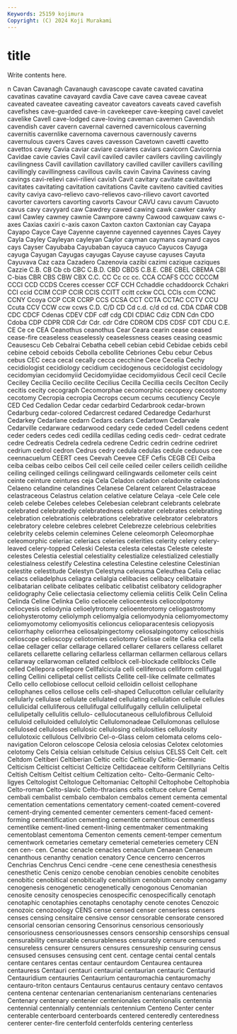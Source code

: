 ```yaml
---
Keywords: 25159 kojimura
Copyright: (C) 2024 Koji Murakami
---
```


# title

Write contents here.



n Cavan
Cavanagh Cavanaugh cavascope cavate cavated cavatina cavatinas cavatine cavayard cavdia
Cave cave cavea caveae caveat caveated caveatee caveating caveator caveators
caveats caved cavefish cavefishes cave-guarded cave-in cavekeeper cave-keeping cavel cavelet
cavelike Cavell cave-lodged cave-loving caveman cavemen Cavendish cavendish caver cavern
cavernal caverned cavernicolous caverning cavernitis cavernlike cavernoma cavernous cavernously caverns
cavernulous cavers Caves caves cavesson Cavetown cavetti cavetto cavettos cavey
Cavia caviar caviare caviares caviars cavicorn Cavicornia Cavidae cavie cavies
Cavil cavil caviled caviler cavilers caviling cavilingly cavilingness Cavill cavillation
cavillatory cavilled caviller cavillers cavilling cavillingly cavillingness cavillous cavils cavin
Cavina Caviness caving cavings cavi-relievi cavi-rilievi cavish Cavit cavitary cavitate
cavitated cavitates cavitating cavitation cavitations Cavite caviteno cavitied cavities cavity
caviya cavo-relievo cavo-relievos cavo-rilievo cavort cavorted cavorter cavorters cavorting cavorts
Cavour CAVU cavu cavum Cavuoto cavus cavy cavyyard caw Cawdrey
cawed cawing cawk cawker cawky cawl Cawley cawney cawnie Cawnpore
cawny Cawood cawquaw caws c-axes Caxias caxiri c-axis caxon Caxton
caxton Caxtonian cay Cayapa Cayapo Cayce Caye Cayenne cayenne cayenned
cayennes Cayes Cayey Cayla Cayley Cayleyan cayleyan Caylor cayman caymans
caynard cayos cays Cayser Cayubaba Cayubaban cayuca cayuco Cayucos Cayuga
cayuga Cayugan Cayugas cayugas Cayuse cayuse cayuses Cayuta Cayuvava Caz
caza Cazadero Cazenovia cazibi cazimi cazique caziques Cazzie C.B. CB
Cb cb CBC C.B.D. CBD CBDS C.B.E. CBE CBEL CBEMA
CBI C-bias CBR CBS CBW CBX C.C. CC Cc cc
cc. CCA CCAFS CCC CCCCM CCCI CCD CCDS Cceres ccesser
CCF CCH Cchaddie cchaddoorck Cchakri CCI ccid CCIM CCIP CCIR
CCIS CCITT ccitt cckw CCL CCls ccm CCNC CCNY Ccoya
CCP CCR CCRP CCS CCSA CCT CCTA CCTAC CCTV CCU
Ccuta CCV CCW ccw ccws C.D. C/D CD Cd c.d.
c/d cd cd. CDA CDAR CDB CDC CDCF Cdenas CDEV
CDF cdf cdg CDI CDIAC Cdiz CDN Cdn CDO Cdoba
CDP CDPR CDR Cdr Cdr. cdr Cdre CDROM CDS CDSF
CDT CDU C.E. CE Ce ce CEA Ceanothus ceanothus Cear
Ceara cearin cease ceased cease-fire ceaseless ceaselessly ceaselessness ceases ceasing
ceasmic Ceausescu Ceb Cebalrai Cebatha cebell cebian cebid Cebidae cebids
cebil cebine ceboid ceboids Cebolla cebollite Cebriones Cebu cebur Cebus
cebus CEC ceca cecal cecally cecca cecchine Cece Cecelia Cechy
cecidiologist cecidiology cecidium cecidogenous cecidologist cecidology cecidomyian cecidomyiid Cecidomyiidae cecidomyiidous
Cecil cecil Cecile Ceciley Cecilia Cecilio cecilite Cecilius Cecilla Cecillia
cecils Cecilton Cecily cecitis cecity cecograph Cecomorphae cecomorphic cecopexy cecostomy
cecotomy Cecropia cecropia Cecrops cecum cecums cecutiency Cecyle CED Ced
Cedalion Cedar cedar cedarbird Cedarbrook cedar-brown Cedarburg cedar-colored Cedarcrest cedared
Cedaredge Cedarhurst Cedarkey Cedarlane cedarn Cedars cedars Cedartown Cedarvale Cedarville
cedarware cedarwood cedary cede ceded Cedell cedens cedent ceder ceders
cedes cedi cedilla cedillas ceding cedis cedr- cedrat cedrate cedre
Cedreatis Cedrela cedrela cedrene Cedric cedrin cedrine cedriret cedrium cedrol
cedron Cedrus cedry cedula cedulas cedule ceduous cee ceennacuelum CEERT
cees Ceevah Ceevee CEF Cefis CEGB CEI Ceiba ceiba ceibas
ceibo ceibos Ceil ceil ceile ceiled ceiler ceilers ceilidh ceilidhe
ceiling ceilinged ceilings ceilingward ceilingwards ceilometer ceils ceint ceinte ceinture
ceintures ceja Cela Celadon celadon celadonite celadons Celaeno celandine celandines
Celanese Celarent celarent Celastraceae celastraceous Celastrus celation celative celature Celaya
-cele Cele cele celeb celebe Celebes celebes Celebesian celebrant celebrants
celebrate celebrated celebratedly celebratedness celebrater celebrates celebrating celebration celebrationis celebrations
celebrative celebrator celebrators celebratory celebre celebres celebret Celebrezze celebrious celebrities
celebrity celebs celemin celemines Celene celeomorph Celeomorphae celeomorphic celeriac celeriacs
celeries celerities celerity celery celery-leaved celery-topped Celeski Celesta celesta celestas
Celeste celeste celestes Celestia celestial celestiality celestialize celestialized celestially celestialness
celestify Celestina celestina Celestine celestine Celestinian celestite celestitude Celestyn Celestyna
celeusma Celeuthea Celia celiac celiacs celiadelphus celiagra celialgia celibacies celibacy
celibataire celibatarian celibate celibates celibatic celibatist celibatory celidographer celidography Celie
celiectasia celiectomy celiemia celiitis Celik Celin Celina Celinda Celine Celinka
Celio celiocele celiocentesis celiocolpotomy celiocyesis celiodynia celioelytrotomy celioenterotomy celiogastrotomy celiohysterotomy
celiolymph celiomyalgia celiomyodynia celiomyomectomy celiomyomotomy celiomyositis celioncus celioparacentesis celiopyosis celiorrhaphy
celiorrhea celiosalpingectomy celiosalpingotomy celioschisis celioscope celioscopy celiotomies celiotomy Celisse celite
Celka cell cella cellae cellager cellar cellarage cellared cellarer cellarers
cellaress cellaret cellarets cellarette cellaring cellarless cellarman cellarmen cellarous cellars
cellarway cellarwoman cellated cellblock cell-blockade cellblocks Celle celled Cellepora cellepore
Cellfalcicula celli celliferous celliform cellifugal celling Cellini cellipetal cellist cellists
Cellite cell-like cellmate cellmates Cello cello cellobiose cellocut celloid celloidin
celloist cellophane cellophanes cellos cellose cells cell-shaped Cellucotton cellular cellularity
cellularly cellulase cellulate cellulated cellulating cellulation cellule cellules cellulicidal celluliferous
cellulifugal cellulifugally cellulin cellulipetal cellulipetally cellulitis cellulo- cellulocutaneous cellulofibrous Celluloid
celluloid celluloided cellulolytic Cellulomonadeae Cellulomonas cellulose cellulosed celluloses cellulosic cellulosing
cellulosities cellulosity cellulotoxic cellulous Cellvibrio Cel-o-Glass celom celomata celoms celo-navigation
Celoron celoscope Celosia celosia celosias Celotex celotomies celotomy Cels Celsia
celsian celsitude Celsius celsius CELSS Celt Celt. celt Celtdom Celtiberi
Celtiberian Celtic celtic Celtically Celtic-Germanic Celticism Celticist celticist Celticize Celtidaceae
celtiform Celtillyrians Celtis Celtish Celtism Celtist celtium Celtization celto- Celto-Germanic
Celto-ligyes Celtologist Celtologue Celtomaniac Celtophil Celtophobe Celtophobia Celto-roman Celto-slavic Celto-thracians
celts celtuce celure Cemal cembali cembalist cembalo cembalon cembalos cement
cementa cemental cementation cementations cementatory cement-coated cement-covered cement-drying cemented cementer
cementers cement-faced cement-forming cementification cementing cementite cementitious cementless cementlike cement-lined
cement-lining cementmaker cementmaking cementoblast cementoma Cementon cements cement-temper cementum cementwork
cemetaries cemetary cemeterial cemeteries cemetery CEN cen cen- cen. Cenac
cenacle cenacles cenaculum Cenaean Cenaeum cenanthous cenanthy cenation cenatory Cence
cencerro cencerros Cenchrias Cenchrus Cenci cendre -cene cene cenesthesia cenesthesis
cenesthetic Cenis cenizo cenobe cenobian cenobies cenobite cenobites cenobitic cenobitical
cenobitically cenobitism cenobium cenoby cenogamy cenogenesis cenogenetic cenogenetically cenogonous Cenomanian
cenosite cenosity cenospecies cenospecific cenospecifically cenotaph cenotaphic cenotaphies cenotaphs cenotaphy
cenote cenotes Cenozoic cenozoic cenozoology CENS cense censed censer censerless
censers censes censing censitaire censive censor censorable censorate censored censorial
censorian censoring Censorinus censorious censoriously censoriousness censoriousnesses censors censorship censorships
censual censurability censurable censurableness censurably censure censured censureless censurer censurers
censures censureship censuring census censused censuses censusing cent cent. centage
centai cental centals centare centares centas centaur centaurdom Centaurea centaurea
centauress Centauri centauri centaurial centaurian centauric Centaurid Centauridium centauries Centaurium
centauromachia centauromachy centauro-triton centaurs Centaurus centaurus centaury centavo centavos centena
centenar centenarian centenarianism centenarians centenaries Centenary centenary centenier centenionales centenionalis
centennia centennial centennially centennials centennium Centeno Center center centerable centerboard
centerboards centered centeredly centeredness centerer center-fire centerfold centerfolds centering centerless

